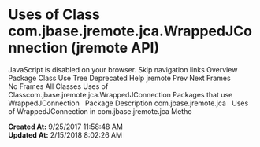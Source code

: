 # Uses of Class com.jbase.jremote.jca.WrappedJConnection (jremote   API)

JavaScript is disabled on your browser. Skip navigation links Overview Package Class Use Tree Deprecated Help jremote Prev Next Frames No Frames All Classes Uses of Classcom.jbase.jremote.jca.WrappedJConnection Packages that use WrappedJConnection   Package Description com.jbase.jremote.jca   Uses of WrappedJConnection in com.jbase.jremote.jca Metho  

**Created At:** 9/25/2017 11:58:48 AM  
**Updated At:** 2/15/2018 8:02:26 AM  

